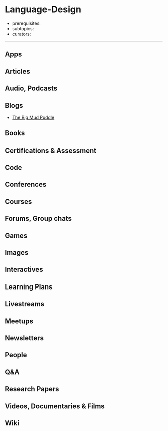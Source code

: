 # Language-Design

- prerequisites:
- subtopics:
- curators:

------

## Apps

## Articles

## Audio, Podcasts

## Blogs

- [The Big Mud Puddle](http://evincarofautumn.blogspot.nl/)


## Books

## Certifications & Assessment

## Code

## Conferences

## Courses

## Forums, Group chats

## Games

## Images

## Interactives

## Learning Plans

## Livestreams

## Meetups

## Newsletters

## People

## Q&A

## Research Papers

## Videos, Documentaries & Films

## Wiki
